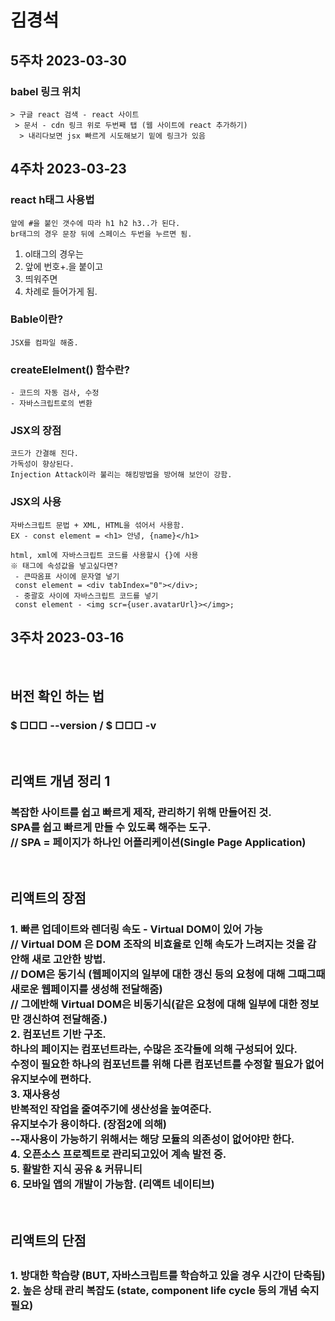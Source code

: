 # 김경석
## 5주차 2023-03-30
### babel 링크 위치  
    > 구글 react 검색 - react 사이트
     > 문서 - cdn 링크 위로 두번째 탭 (웹 사이트에 react 추가하기)
      > 내리다보면 jsx 빠르게 시도해보기 밑에 링크가 있음
## 4주차 2023-03-23  
### react h태그 사용법  
    앞에 #을 붙인 갯수에 따라 h1 h2 h3..가 된다.  
    br태그의 경우 문장 뒤에 스페이스 두번을 누르면 됨. 
1. ol태그의 경우는 
2. 앞에 번호+.을 붙이고
3. 띄워주면
4. 차례로 들어가게 됨.  

### Bable이란?
    JSX를 컴파일 해줌.
### createElelment() 함수란?
    - 코드의 자동 검사, 수정
    - 자바스크립트로의 변환
### JSX의 장점
    코드가 간결해 진다.
    가독성이 향상된다.
    Injection Attack이라 불리는 해킹방법을 방어해 보안이 강함.
### JSX의 사용
    자바스크립트 문법 + XML, HTML을 섞어서 사용함.
    EX - const element = <h1> 안녕, {name}</h1>

    html, xml에 자바스크립트 코드를 사용할시 {}에 사용
    ※ 태그에 속성값을 넣고싶다면?
     - 큰따옴표 사이에 문자열 넣기
     const element = <div tabIndex="0"></div>;
     - 중괄호 사이에 자바스크립트 코드를 넣기
     const element - <img scr={user.avatarUrl}></img>;


<h2>3주차 2023-03-16</h2>
<br>
<h2>버전 확인 하는 법</h2>
<h3>$ □□□ --version / $ □□□ -v</h3>
<br>
<h2>리액트 개념 정리 1</h2>
<h3>복잡한 사이트를 쉽고 빠르게 제작, 관리하기 위해 만들어진 것.<br>
SPA를 쉽고 빠르게 만들 수 있도록 해주는 도구.<br>
// SPA = 페이지가 하나인 어플리케이션(Single Page Application)
</h3>
<br>
<h2>리액트의 장점</h2>
<h3>
1. 빠른 업데이트와 렌더링 속도 - Virtual DOM이 있어 가능<br>
// Virtual DOM 은 DOM 조작의 비효율로 인해 속도가 느려지는 것을 감안해 새로 고안한 방법.<br>
// DOM은 동기식 (웹페이지의 일부에 대한 갱신 등의 요청에 대해 그때그때 새로운 웹페이지를 생성해 전달해줌)<br>
// 그에반해 Virtual DOM은 비동기식(같은 요청에 대해 일부에 대한 정보만 갱신하여 전달해줌.)
<br>
2. 컴포넌트 기반 구조.<br>
하나의 페이지는 컴포넌트라는, 수많은 조각들에 의해 구성되어 있다.<br>
수정이 필요한 하나의 컴포넌트를 위해 다른 컴포넌트를 수정할 필요가 없어 유지보수에 편하다.
<br>
3. 재사용성<br>
반복적인 작업을 줄여주기에 생산성을 높여준다.<br>
유지보수가 용이하다. (장점2에 의해)<br>
--재사용이 가능하기 위해서는 해당 모듈의 의존성이 없어야만 한다.<br>
4. 오픈소스 프로젝트로 관리되고있어 계속 발전 중.<br>
5. 활발한 지식 공유 & 커뮤니티<br>
6. 모바일 앱의 개발이 가능함. (리액트 네이티브)<br>
</h3><br>
<h2>리액트의 단점<h2>
<h3>
1. 방대한 학습량 (BUT, 자바스크립트를 학습하고 있을 경우 시간이 단축됨)<br>
2. 높은 상태 관리 복잡도 (state, component life cycle 등의 개념 숙지 필요)<br>
</h3>